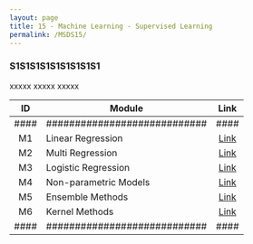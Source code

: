 ```yaml
---
layout: page
title: 15 - Machine Learning - Supervised Learning
permalink: /MSDS15/
---
```


<h3>S1S1S1S1S1S1S1S1S1</h3>

xxxxx xxxxx xxxxx

| ID | Module                     |Link|
|:--:|----------------------------|:--:|
|####|############################|####|
| M1 | Linear Regression          |[Link](/01-MSDS/MSDS13/M1/)|
| M2 | Multi Regression           |[Link](/01-MSDS/MSDS13/M2/)|
| M3 | Logistic Regression        |[Link](/01-MSDS/MSDS13/M3/)|
| M4 | Non-parametric Models      |[Link](/01-MSDS/MSDS13/M4/)|
| M5 | Ensemble Methods           |[Link](/01-MSDS/MSDS13/M5/)|
| M6 | Kernel Methods             |[Link](/01-MSDS/MSDS13/M6/)|
|####|############################|####|

